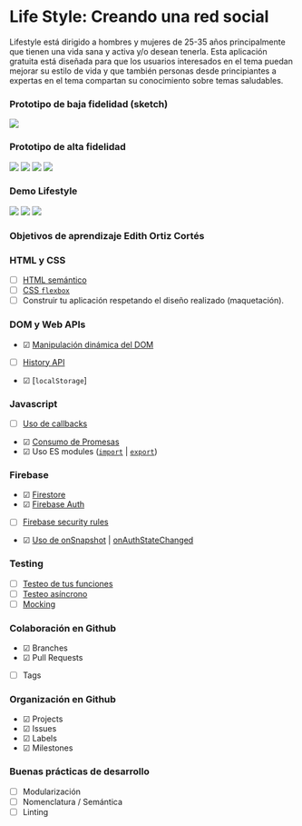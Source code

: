 # Life Style: Creando una red social

Lifestyle está dirigido a hombres y mujeres de 25-35 años principalmente que tienen una vida sana y activa y/o desean tenerla. Esta aplicación gratuita está diseñada para que los usuarios interesados en el tema puedan mejorar su estilo de vida y que también personas desde principiantes a expertas en el tema compartan su conocimiento sobre temas saludables.

### Prototipo de baja fidelidad (sketch)

<img src ="images/proboceto.PNG">

### Prototipo de alta fidelidad

<img src="images/protalta.PNG">
<img src="images/protalta2.PNG">
<img src="images/protalta3.PNG">
<img src="images/protalta4.PNG">

### Demo Lifestyle
<img src="images/demo.PNG">
<img src="images/demo2.PNG">
<img src="images/demo3.PNG">

### Objetivos de aprendizaje Edith Ortiz Cortés


### HTML y CSS

* [ ] [HTML semántico](https://developer.mozilla.org/en-US/docs/Glossary/Semantics#Semantics_in_HTML)
* [ ] [CSS `flexbox`](https://css-tricks.com/snippets/css/a-guide-to-flexbox/)
* [ ] Construir tu aplicación respetando el diseño realizado (maquetación).

### DOM y Web APIs

* ☑ [Manipulación dinámica del DOM](https://developer.mozilla.org/es/docs/Referencia_DOM_de_Gecko/Introducci%C3%B3n)
* [ ] [History API](https://developer.mozilla.org/es/docs/DOM/Manipulando_el_historial_del_navegador)
* ☑ [`localStorage`]

### Javascript

* [ ] [Uso de callbacks](https://developer.mozilla.org/es/docs/Glossary/Callback_function)
* ☑ [Consumo de Promesas](https://scotch.io/tutorials/javascript-promises-for-dummies#toc-consuming-promises)
* ☑ Uso ES modules
([`import`](https://developer.mozilla.org/en-US/docs/Web/JavaScript/Reference/Statements/import)
| [`export`](https://developer.mozilla.org/en-US/docs/Web/JavaScript/Reference/Statements/export))

### Firebase

* ☑ [Firestore](https://firebase.google.com/docs/firestore)
* ☑ [Firebase Auth](https://firebase.google.com/docs/auth/web/start)
* [ ] [Firebase security rules](https://firebase.google.com/docs/rules)
* ☑ [Uso de onSnapshot](https://firebase.google.com/docs/firestore/query-data/listen)
| [onAuthStateChanged](https://firebase.google.com/docs/auth/web/start#set_an_authentication_state_observer_and_get_user_data)

### Testing

* [ ] [Testeo de tus funciones](https://jestjs.io/docs/es-ES/getting-started)
* [ ] [Testeo asíncrono](https://jestjs.io/docs/es-ES/asynchronous)
* [ ] [Mocking](https://jestjs.io/docs/es-ES/manual-mocks)

### Colaboración en Github

* ☑ Branches
* ☑ Pull Requests
* [ ] Tags

### Organización en Github

* ☑ Projects
* ☑ Issues
* ☑ Labels
* ☑ Milestones

### Buenas prácticas de desarrollo

* [ ] Modularización
* [ ] Nomenclatura / Semántica
* [ ] Linting
